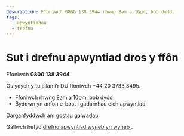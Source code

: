 ```yaml
---
description: Ffoniwch 0800 138 3944 rhwng 8am a 10pm, bob dydd.
tags:
  - apwyntiadau
  - trefnu
---
```


# Sut i drefnu apwyntiad dros y ffôn

Ffoniwch **0800 138 3944**.

Os ydych y tu allan i’r DU ffoniwch +44 20 3733 3495.

- Ffoniwch rhwng 8am a 10pm, bob dydd
- Byddwn yn anfon e-bost i gadarnhau eich apwyntiad

[Darganfyddwch am gostau galwadau]( https://www.gov.uk/costau-galwadau)

<div class="application-notice info-notice">
  <p>Gallwch hefyd <a href="/book-face-to-face">drefnu apwyntiad wyneb yn wyneb </a>.</p>
</div>
